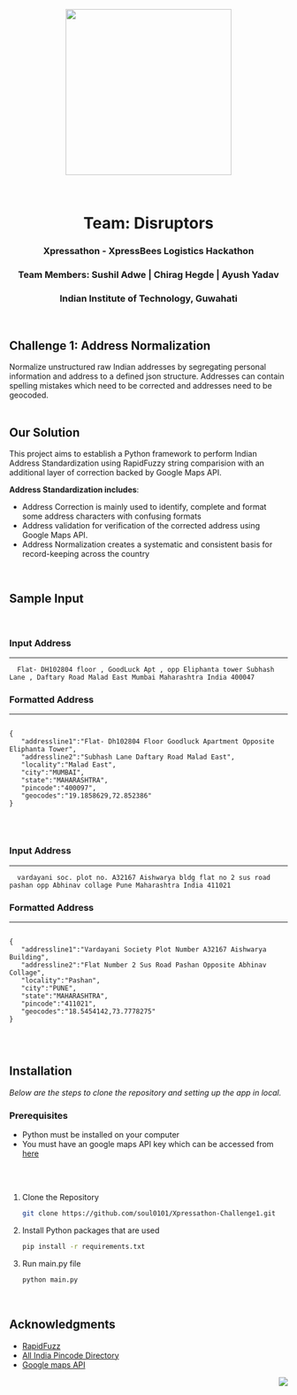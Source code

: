 
<div id="top"></div>
<!-- PROJECT LOGO -->
<br>
<br>
<p align="center">
  <img width="300px" src="https://www.xpressbees.com/Xpressathon/assets/img/Logo-Big%20(1).png">
</p>
</p>
<br />
<div align="center">
    <h1>Team: <strong>Disruptors</strong></H1>
    <H3>Xpressathon - XpressBees Logistics Hackathon </h3>
    <h3> Team Members: <strong>Sushil Adwe | Chirag Hegde | Ayush Yadav</strong></h3>
    <h3> Indian Institute of Technology, Guwahati </h3>
</div>


<br/>

## **Challenge 1: Address Normalization**
Normalize unstructured raw Indian addresses by segregating personal information and address
to a defined json structure. Addresses can contain spelling mistakes which need to be
corrected and addresses need to be geocoded.
<br>
<br>

## **Our Solution**

This project aims to establish a Python framework to perform Indian Address Standardization using RapidFuzzy string comparision with an additional layer of correction backed by Google Maps API.

**Address Standardization includes**:

* Address Correction is mainly used to identify, complete and format some address characters with confusing formats
* Address validation for verification of the corrected address using Google Maps API.
* Address Normalization creates a systematic and consistent basis for record-keeping across the country 

<p align="right"><br/></p>

## **Sample Input**
<br>

### **Input Address**
----------------

```
  Flat- DH102804 floor , GoodLuck Apt , opp Eliphanta tower Subhash Lane , Daftary Road Malad East Mumbai Maharashtra India 400047
```

### **Formatted Address**
----------------

```

{
   "addressline1":"Flat- Dh102804 Floor Goodluck Apartment Opposite Eliphanta Tower",
   "addressline2":"Subhash Lane Daftary Road Malad East",
   "locality":"Malad East",
   "city":"MUMBAI",
   "state":"MAHARASHTRA",
   "pincode":"400097",
   "geocodes":"19.1858629,72.852386"
}
 
```

<br>

### **Input Address**
----------------

```
  vardayani soc. plot no. A32167 Aishwarya bldg flat no 2 sus road pashan opp Abhinav collage Pune Maharashtra India 411021
```
### **Formatted Address**
----------------
```

{
   "addressline1":"Vardayani Society Plot Number A32167 Aishwarya Building",
   "addressline2":"Flat Number 2 Sus Road Pashan Opposite Abhinav Collage",
   "locality":"Pashan",
   "city":"PUNE",
   "state":"MAHARASHTRA",
   "pincode":"411021",
   "geocodes":"18.5454142,73.7778275"
}
 
```

<br>
<!-- GETTING STARTED -->

## **Installation**

_Below are the steps to clone the repository and  setting up the app in local._

### Prerequisites
* Python must be installed on your computer<br>
* You must have an google maps API key which can be accessed from [here](https://console.cloud.google.com/google/maps-apis/start)

<br>
<br>

1. Clone the Repository
   ```sh
   git clone https://github.com/soul0101/Xpressathon-Challenge1.git
   ```

2. Install Python packages that are used 
   ```sh
   pip install -r requirements.txt
   ```
   
3. Run main.py file
   ```sh
   python main.py
   ```


<p align="right"><br/></p>


<!-- ACKNOWLEDGMENTS -->
## **Acknowledgments**

* [RapidFuzz](https://pypi.org/project/rapidfuzz/)
* [All India Pincode Directory](https://data.gov.in/resources/all-india-pincode-directory-till-last-month)
* [Google maps API](https://console.cloud.google.com/google/maps-apis/start)



<p align="right"><a href="#top"><img src="https://img.icons8.com/external-kiranshastry-gradient-kiranshastry/64/000000/external-up-arrow-alignment-and-tools-kiranshastry-gradient-kiranshastry.png"/></a></p>

